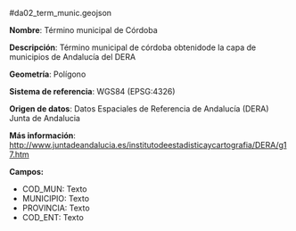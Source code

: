 #da02_term_munic.geojson

**Nombre**: Término municipal de Córdoba

**Descripción**: Término municipal de córdoba obtenidode la capa de municipios de Andalucía del DERA

**Geometría**: Polígono

**Sistema de referencia**: WGS84 (EPSG:4326)

**Origen de datos**: Datos Espaciales de Referencia de Andalucía (DERA) Junta de Andalucia

**Más información**: http://www.juntadeandalucia.es/institutodeestadisticaycartografia/DERA/g17.htm

**Campos:**

- COD_MUN: Texto
- MUNICIPIO: Texto
- PROVINCIA: Texto
- COD_ENT: Texto
